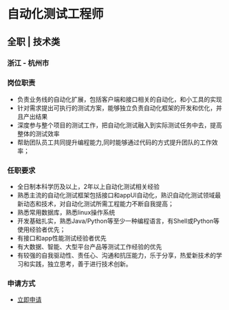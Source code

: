 
# 自动化测试工程师
## 全职  |  技术类
### 浙江 - 杭州市

### 岗位职责
- 负责业务线的自动化扩展，包括客户端和接口相关的自动化，和小工具的实现
- 针对需求提出可执行的测试方案，能够独立负责自动化框架的开发和优化，并且产出结果
- 深度参与整个项目的测试工作，把自动化测试融入到实际测试任务中去，提高整体的测试效率
- 帮助团队员工共同提升编程能力,同时能够通过代码的方式提升团队的工作效率；
### 任职要求
- 全日制本科学历及以上，2年以上自动化测试相关经验
- 熟悉主流的自动化测试框架包括接口和appUI自动化，熟识自动化测试领域最新动态和技术，对自动化测试所需工程能力不断自我提高；
- 熟悉常用数据库，熟悉linux操作系统
- 开发基础扎实，熟悉Java/Python等至少一种编程语言，有Shell或Python等使用经验者优先；
- 有接口和app性能测试经验者优先
- 有大数据、智能、大型平台产品等测试工作经验的优先
- 有较强的自我驱动性、责任心、沟通和抗压能力，乐于分享，热爱新技术的学习和实践，独立思考，善于进行技术创新。
### 申请方式
- <a href="mailto:hr@tuya.com?subject=求职简历-自动化测试工程师-来自GitHub">立即申请</a>